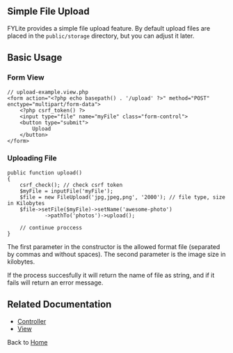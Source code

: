 ## Simple File Upload

FYLite provides a simple file upload feature. By default upload files are placed in the `public/storage` directory, but you can adjust it later.

## Basic Usage

### Form View
```
// upload-example.view.php
<form action="<?php echo basepath() . '/upload' ?>" method="POST" enctype="multipart/form-data">
    <?php csrf_token() ?>
    <input type="file" name="myFile" class="form-control">
    <button type="submit">
        Upload
    </button>
</form>
```

### Uploading File
```
public function upload()
{
    csrf_check(); // check csrf token
    $myFile = inputFile('myFile');
    $file = new FileUpload('jpg,jpeg,png', '2000'); // file type, size in Kilobytes
    $file->setFile($myFile)->setName('awesome-photo')
            ->pathTo('photos')->upload();

    // continue proccess
}
```
The first parameter in the constructor is the allowed format file (separated by commas and without spaces). The second parameter is the image size in kilobytes.

If the process succesfully it will return the name of file as string, and if it fails will return an error message.

## Related Documentation
* [Controller](https://github.com/biobii/fylite/blob/master/docs/controller.md)
* [View](https://github.com/biobii/fylite/blob/master/docs/view.md)

Back to [Home](https://github.com/biobii/fylite)


